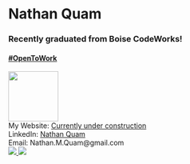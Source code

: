 <!--
**NathanMQuam/NathanMQuam** is a ✨ _special_ ✨ repository because its `README.md` (this file) appears on your GitHub profile.

Here are some ideas to get you started:

- 🔭 I’m currently working on ...
- 🌱 I’m currently learning ...
- 👯 I’m looking to collaborate on ...
- 🤔 I’m looking for help with ...
- 💬 Ask me about ...
- 📫 How to reach me: ...
- 😄 Pronouns: ...
- ⚡ Fun fact: ...
-->
<div>
	<h1> Nathan Quam </h1>
</div>



<div>
	<h3>Recently graduated from Boise CodeWorks!</h3>
	<h4><a href="https://www.linkedin.com/in/nathan-q-9baaa3132/">#OpenToWork</a></h4>
	<a href="https://boisecodeworks.com/">
		<img src="https://bcw.blob.core.windows.net/public/img/www/assets/img/logos/cw-logo-square.png" height="100px" />
	</a>
</div>



<div>
	<div>My Website: <a href="https://nathanmquam.github.io/Landing-Page/#/">Currently under construction</a></div>
	<div>LinkedIn: <a href="https://www.linkedin.com/in/nathan-q-9baaa3132/">Nathan Quam</a></div>
	<div>Email: Nathan.M.Quam@gmail.com</div>
</div>



<div>
  <a href="https://github.com/NathanMQuam/NathanMQuam" align="left">
    <img src="https://github-readme-stats.vercel.app/api/top-langs/?username=NathanMQuam&text_color=586069&layout=compact&hide_border=true&bg_color=fff&title_color=0366d6&count_private=true&include_all_commits=true" />
  </a>

  <a href="https://github.com/NathanMQuam/NathanMQuam" align="right">
    <img src="https://github-readme-stats.vercel.app/api?username=NathanMQuam&count_private=true&show_icons=true&icon_color=222&title_color=0366d6&text_color=586069&bg_color=fff&hide=issues&hide_border=true&include_all_commits=true" />
  </a>
</div>
